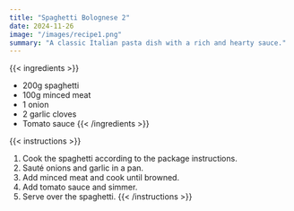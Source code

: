 ```yaml
---
title: "Spaghetti Bolognese 2"
date: 2024-11-26
image: "/images/recipe1.png"
summary: "A classic Italian pasta dish with a rich and hearty sauce." 
---
```

{{< ingredients >}}
- 200g spaghetti
- 100g minced meat
- 1 onion
- 2 garlic cloves
- Tomato sauce
{{< /ingredients >}}

{{< instructions >}}
1. Cook the spaghetti according to the package instructions.
2. Sauté onions and garlic in a pan.
3. Add minced meat and cook until browned.
4. Add tomato sauce and simmer.
5. Serve over the spaghetti.
{{< /instructions >}}

